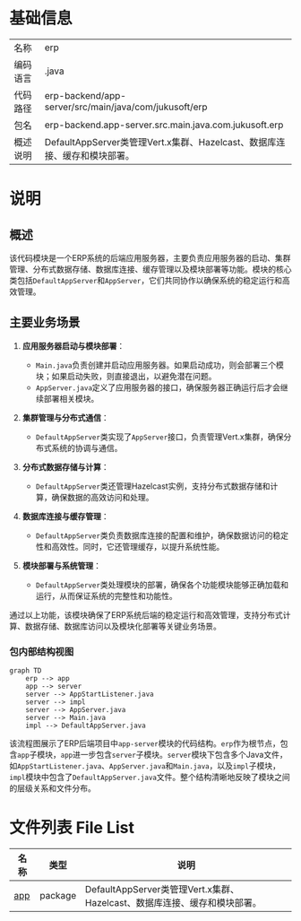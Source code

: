 # 基础信息

|      |      |
|------|------|
| 名称 | erp |
| 编码语言 | .java |
| 代码路径 | erp-backend/app-server/src/main/java/com/jukusoft/erp |
| 包名 | erp-backend.app-server.src.main.java.com.jukusoft.erp |
| 概述说明 | DefaultAppServer类管理Vert.x集群、Hazelcast、数据库连接、缓存和模块部署。 |

# 说明

## 概述

该代码模块是一个ERP系统的后端应用服务器，主要负责应用服务器的启动、集群管理、分布式数据存储、数据库连接、缓存管理以及模块部署等功能。模块的核心类包括`DefaultAppServer`和`AppServer`，它们共同协作以确保系统的稳定运行和高效管理。

## 主要业务场景

1. **应用服务器启动与模块部署**：
   - `Main.java`负责创建并启动应用服务器。如果启动成功，则会部署三个模块；如果启动失败，则直接退出，以避免潜在问题。
   - `AppServer.java`定义了应用服务器的接口，确保服务器正确运行后才会继续部署相关模块。

2. **集群管理与分布式通信**：
   - `DefaultAppServer`类实现了`AppServer`接口，负责管理Vert.x集群，确保分布式系统的协调与通信。

3. **分布式数据存储与计算**：
   - `DefaultAppServer`类还管理Hazelcast实例，支持分布式数据存储和计算，确保数据的高效访问和处理。

4. **数据库连接与缓存管理**：
   - `DefaultAppServer`类负责数据库连接的配置和维护，确保数据访问的稳定性和高效性。同时，它还管理缓存，以提升系统性能。

5. **模块部署与系统管理**：
   - `DefaultAppServer`类处理模块的部署，确保各个功能模块能够正确加载和运行，从而保证系统的完整性和功能性。

通过以上功能，该模块确保了ERP系统后端的稳定运行和高效管理，支持分布式计算、数据存储、数据库访问以及模块化部署等关键业务场景。


### 包内部结构视图

```mermaid
graph TD
    erp --> app
    app --> server
    server --> AppStartListener.java
    server --> impl
    server --> AppServer.java
    server --> Main.java
    impl --> DefaultAppServer.java
```

该流程图展示了ERP后端项目中`app-server`模块的代码结构。`erp`作为根节点，包含`app`子模块，`app`进一步包含`server`子模块。`server`模块下包含多个Java文件，如`AppStartListener.java`、`AppServer.java`和`Main.java`，以及`impl`子模块，`impl`模块中包含了`DefaultAppServer.java`文件。整个结构清晰地反映了模块之间的层级关系和文件分布。

# 文件列表 File List

| 名称   | 类型  | 说明 |
|-------|------|-------------|
| [app](app/_module.md) | package | DefaultAppServer类管理Vert.x集群、Hazelcast、数据库连接、缓存和模块部署。 |


